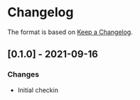 # Changelog

The format is based on [Keep a Changelog](https://keepachangelog.com/en/1.0.0/).

## [0.1.0] - 2021-09-16
### Changes
- Initial checkin
